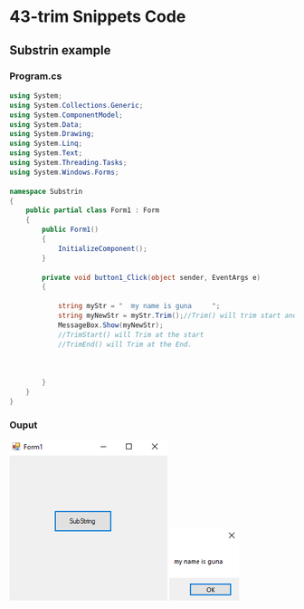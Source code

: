 # 43-trim Snippets Code

## Substrin example

### Program.cs

```c#
using System;
using System.Collections.Generic;
using System.ComponentModel;
using System.Data;
using System.Drawing;
using System.Linq;
using System.Text;
using System.Threading.Tasks;
using System.Windows.Forms;

namespace Substrin
{
    public partial class Form1 : Form
    {
        public Form1()
        {
            InitializeComponent();
        }

        private void button1_Click(object sender, EventArgs e)
        {

            string myStr = "  my name is guna     ";
            string myNewStr = myStr.Trim();//Trim() will trim start and end.
            MessageBox.Show(myNewStr);    
            //TrimStart() will Trim at the start
            //TrimEnd() will Trim at the End.



        }
    }
}


```

### Ouput

![Substrin](media/1.png)
![Substrin](media/2.png)









